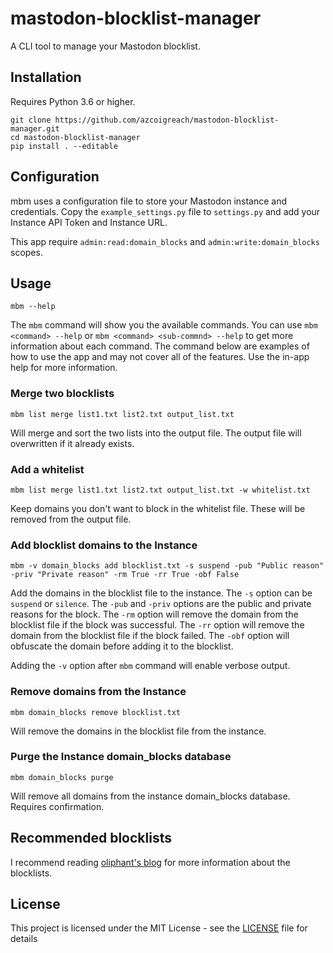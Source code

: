 # mastodon-blocklist-manager

A CLI tool to manage your Mastodon blocklist.

## Installation

Requires Python 3.6 or higher.

```
git clone https://github.com/azcoigreach/mastodon-blocklist-manager.git
cd mastodon-blocklist-manager
pip install . --editable
```

## Configuration

mbm uses a configuration file to store your Mastodon instance and credentials. Copy the `example_settings.py` file to `settings.py` and add your Instance API Token and Instance URL.

This app require `admin:read:domain_blocks` and `admin:write:domain_blocks` scopes.

## Usage

```
mbm --help
```

The `mbm` command will show you the available commands. You can use `mbm <command> --help` or `mbm <command> <sub-commnd> --help` to get more information about each command.  The command below are examples of how to use the app and may not cover all of the features.  Use the in-app help for more information.

### Merge two blocklists

```
mbm list merge list1.txt list2.txt output_list.txt
```

Will merge and sort the two lists into the output file. The output file will overwritten if it already exists.

### Add a whitelist
    
```
mbm list merge list1.txt list2.txt output_list.txt -w whitelist.txt
```

Keep domains you don't want to block in the whitelist file.  These will be removed from the output file.

### Add blocklist domains to the Instance

```
mbm -v domain_blocks add blocklist.txt -s suspend -pub "Public reason" -priv "Private reason" -rm True -rr True -obf False
```

Add the domains in the blocklist file to the instance.  The `-s` option can be `suspend` or `silence`.  The `-pub` and `-priv` options are the public and private reasons for the block.  The `-rm` option will remove the domain from the blocklist file if the block was successful.  The `-rr` option will remove the domain from the blocklist file if the block failed.  The `-obf` option will obfuscate the domain before adding it to the blocklist.

Adding the `-v` option after `mbm` command will enable verbose output.


### Remove domains from the Instance

```
mbm domain_blocks remove blocklist.txt 
```

Will remove the domains in the blocklist file from the instance.

### Purge the Instance domain_blocks database

```
mbm domain_blocks purge
```

Will remove all domains from the instance domain_blocks database. Requires confirmation.

## Recommended blocklists

I recommend reading [oliphant's blog](https://writer.oliphant.social/oliphant/new-mastoadmin-ban-list-fediblock) for more information about the blocklists.

## License

This project is licensed under the MIT License - see the [LICENSE](LICENSE) file for details